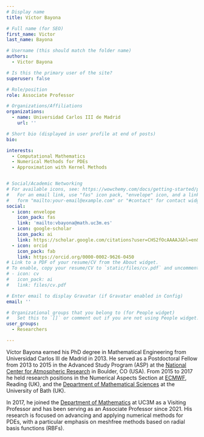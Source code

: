 ```yaml
---
# Display name
title: Víctor Bayona

# Full name (for SEO)
first_name: Victor
last_name: Bayona

# Username (this should match the folder name)
authors:
  - Victor Bayona

# Is this the primary user of the site?
superuser: false

# Role/position
role: Associate Professor

# Organizations/Affiliations
organizations:
  - name: Universidad Carlos III de Madrid
    url: ''

# Short bio (displayed in user profile at end of posts)
bio: 

interests:
  - Computational Mathematics
  - Numerical Methods for PDEs
  - Approximation with Kernel Methods


# Social/Academic Networking
# For available icons, see: https://wowchemy.com/docs/getting-started/page-builder/#icons
#   For an email link, use "fas" icon pack, "envelope" icon, and a link in the
#   form "mailto:your-email@example.com" or "#contact" for contact widget.
social:
  - icon: envelope
    icon_pack: fas
    link: 'mailto:vbayona@math.uc3m.es'
  - icon: google-scholar
    icon_pack: ai
    link: https://scholar.google.com/citations?user=CHS2fOcAAAAJ&hl=en&oi=ao
  - icon: orcid
    icon_pack: fab
    link: https://orcid.org/0000-0002-9626-0450
# Link to a PDF of your resume/CV from the About widget.
# To enable, copy your resume/CV to `static/files/cv.pdf` and uncomment the lines below.
# - icon: cv
#   icon_pack: ai
#   link: files/cv.pdf

# Enter email to display Gravatar (if Gravatar enabled in Config)
email: ''

# Organizational groups that you belong to (for People widget)
#   Set this to `[]` or comment out if you are not using People widget.
user_groups:
  - Researchers

---
```


Víctor Bayona earned his PhD degree in Mathematical Engineering from Universidad Carlos III de Madrid in 2013. He served as a Postdoctoral Fellow from 2013 to 2015 in the Advanced Study Program (ASP) at the [National Center for Atmospheric Research](https://ncar.ucar.edu/) in Boulder, CO (USA). From 2015 to 2017 he held research positions in the Numerical Aspects Section at [ECMWF](https://www.ecmwf.int/), Reading (UK), and the [Department of Mathematical Sciences](https://www.bath.ac.uk/departments/department-of-mathematical-sciences/) at the University of Bath (UK).

In 2017, he joined the [Department of Mathematics](https://www.uc3m.es/departamento-matematicas/inicio) at UC3M as a Visiting Professor and has been serving as an Associate Professor since 2021. His research is focused on advancing and applying numerical methods for PDEs, with a particular emphasis on meshfree methods based on radial basis functions (RBFs).

